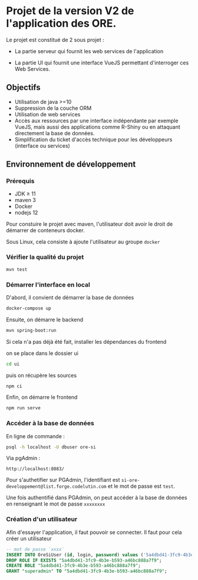 # Projet de la version V2 de l'application des ORE.

Le projet est constitué de 2 sous projet :

- La partie serveur qui fournit les web services de l'application

- La partie UI qui fournit une interface VueJS permettant d'interroger ces Web Services.

## Objectifs

- Utilisation de java >=10
- Suppression de la couche ORM
- Utilisation de web services
- Accès aux ressources par une interface indépendante par exemple VueJS, mais aussi des applications comme R-Shiny ou en attaquant directement la base de données.
- Simplification du ticket d'accès technique pour les développeurs (interface ou services)


## Environnement de développement

### Prérequis

  - JDK ≥ 11
  - maven 3
  - Docker
  - nodejs 12

Pour constuire le projet avec maven, l'utilisateur doit avoir le droit de démarrer de conteneurs docker.

Sous Linux, cela consiste à ajoute l'utilisateur au groupe `docker`

### Vérifier la qualité du projet

```bash
mvn test
```

### Démarrer l'interface en local

D'abord, il convient de démarrer la base de données

```bash
docker-compose up
```

Ensuite, on démarre le backend

```bash
mvn spring-boot:run
```

Si cela n'a pas déjà été fait, installer les dépendances du frontend

on se place dans le dossier ui
```bash
cd ui
```
puis on récupère les sources
```bash
npm ci
```

Enfin, on démarre le frontend

```bash
npm run serve
```

### Accéder à la base de données

En ligne de commande :

```bash
psql -h localhost -U dbuser ore-si
```

Via pgAdmin :

```
http://localhost:8083/
```

Pour s'authetifier sur PGAdmin, l'identifiant est `si-ore-developpement@list.forge.codelutin.com` et le mot de passe est `test`.

Une fois authentifié dans PGAdmin, on peut accéder à la base de données en renseignant le mot de passe `xxxxxxxx`

### Création d'un utilisateur

Afin d'essayer l'application, il faut pouvoir se connecter. Il faut pour cela créer un utilisateur


```sql
-- mot de passe `xxxx`
INSERT INTO OreSiUser (id, login, password) values ('5a4dbd41-3fc9-4b3e-b593-a46bc888a7f9'::uuid, 'poussin', '$2a$12$4gAH34ZwgvgQNS0pbR5dGem1Nle0AT/.UwrZWfqtqMiJ0hXeYMvUG');
DROP ROLE IF EXISTS "5a4dbd41-3fc9-4b3e-b593-a46bc888a7f9";
CREATE ROLE "5a4dbd41-3fc9-4b3e-b593-a46bc888a7f9";
GRANT "superadmin" TO "5a4dbd41-3fc9-4b3e-b593-a46bc888a7f9";
```